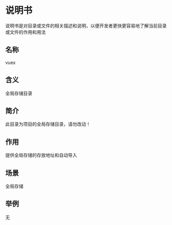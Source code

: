 # 说明书

说明书是对目录或文件的相关描述和说明，以便开发者更快更容易地了解当前目录或文件的作用和用法

## 名称

vuex

## 含义

全局存储目录

## 简介

此目录为项目的全局存储目录，请勿改动！

## 作用

提供全局存储的存放地址和自动导入

## 场景

全局存储

## 举例

无
